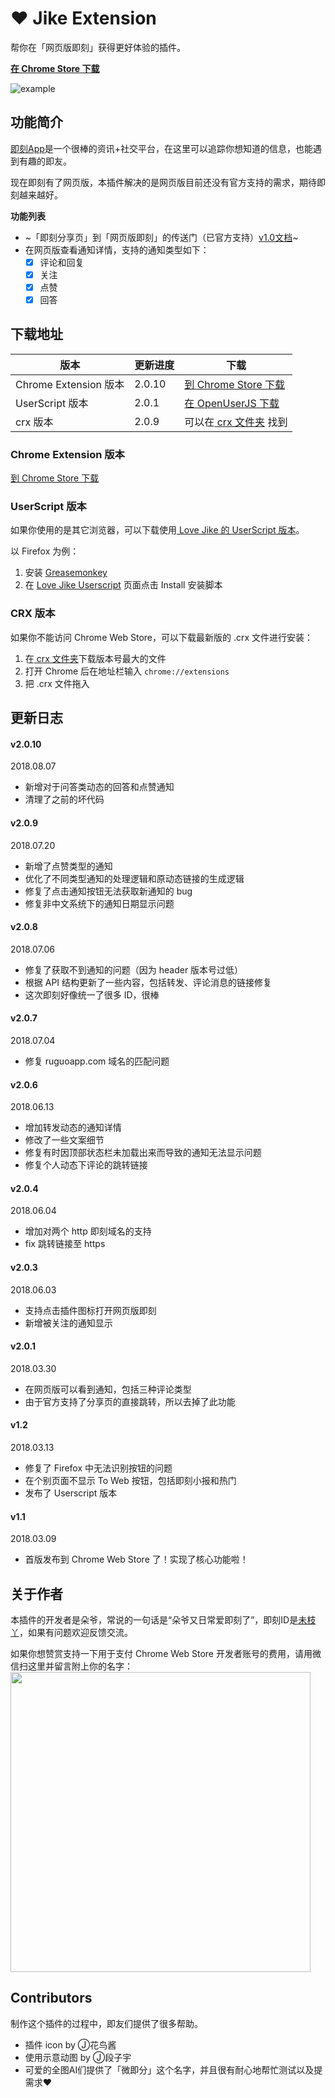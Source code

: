 # :hearts: Jike Extension

帮你在「网页版即刻」获得更好体验的插件。

**[在 Chrome Store 下载](https://chrome.google.com/webstore/detail/love-jike-extension/pnglcgpgmedjmknpknjedmkggedgdlpk)**

![example](https://github.com/Unknow-Y/tojike-chrome-extension/blob/master/dist/example-v2.0.9.gif)

## 功能简介

[即刻App](https://okjike.com/)是一个很棒的资讯+社交平台，在这里可以追踪你想知道的信息，也能遇到有趣的即友。

现在即刻有了网页版，本插件解决的是网页版目前还没有官方支持的需求，期待即刻越来越好。

**功能列表**
- ~「即刻分享页」到「网页版即刻」的传送门（已官方支持）[v1.0文档](https://github.com/Unknow-Y/tojike-chrome-extension/blob/master/his/README-v1.0.md)~
- 在网页版查看通知详情，支持的通知类型如下：
  - [x] 评论和回复
  - [x] 关注
  - [x] 点赞
  - [x] 回答

## 下载地址

版本 | 更新进度 | 下载
----|----|----
Chrome Extension 版本 | 2.0.10 | [到 Chrome Store 下载](https://chrome.google.com/webstore/detail/love-jike-extension/pnglcgpgmedjmknpknjedmkggedgdlpk)
UserScript 版本 | 2.0.1 | [在 OpenUserJS 下载](https://openuserjs.org/scripts/soyaine/Love_Jike)
crx 版本 | 2.0.9 | 可以在[ crx 文件夹](https://github.com/Unknow-Y/tojike-chrome-extension/tree/master/crx) 找到

### Chrome Extension 版本
[到 Chrome Store 下载](https://chrome.google.com/webstore/detail/love-jike-extension/pnglcgpgmedjmknpknjedmkggedgdlpk)

### UserScript 版本
如果你使用的是其它浏览器，可以下载使用[ Love Jike 的 UserScript 版本](https://openuserjs.org/scripts/soyaine/Love_Jike)。

以 Firefox 为例：
1. 安装 [Greasemonkey](https://addons.mozilla.org/zh-CN/firefox/addon/greasemonkey/)
2. 在 [Love Jike Userscript](https://openuserjs.org/scripts/soyaine/Love_Jike/) 页面点击 Install 安装脚本

### CRX 版本
如果你不能访问 Chrome Web Store，可以下载最新版的 .crx 文件进行安装：
1. 在[ crx 文件夹](https://github.com/Unknow-Y/tojike-chrome-extension/tree/master/crx)下载版本号最大的文件
2. 打开 Chrome 后在地址栏输入 `chrome://extensions`
3. 把 .crx 文件拖入

## 更新日志
#### v2.0.10
2018.08.07
- 新增对于问答类动态的回答和点赞通知
- 清理了之前的坏代码

#### v2.0.9
2018.07.20
- 新增了点赞类型的通知
- 优化了不同类型通知的处理逻辑和原动态链接的生成逻辑
- 修复了点击通知按钮无法获取新通知的 bug
- 修复非中文系统下的通知日期显示问题

#### v2.0.8
2018.07.06
- 修复了获取不到通知的问题（因为 header 版本号过低）
- 根据 API 结构更新了一些内容，包括转发、评论消息的链接修复
- 这次即刻好像统一了很多 ID，很棒

#### v2.0.7
2018.07.04
- 修复 ruguoapp.com 域名的匹配问题

#### v2.0.6
2018.06.13
- 增加转发动态的通知详情
- 修改了一些文案细节
- 修复有时因顶部状态栏未加载出来而导致的通知无法显示问题
- 修复个人动态下评论的跳转链接

#### v2.0.4
2018.06.04
- 增加对两个 http 即刻域名的支持
- fix 跳转链接至 https

#### v2.0.3
2018.06.03
- 支持点击插件图标打开网页版即刻
- 新增被关注的通知显示

#### v2.0.1
2018.03.30
- 在网页版可以看到通知，包括三种评论类型
- 由于官方支持了分享页的直接跳转，所以去掉了此功能

#### v1.2
2018.03.13
- 修复了 Firefox 中无法识别按钮的问题
- 在个别页面不显示 To Web 按钮，包括即刻小报和热门
- 发布了 Userscript 版本

#### v1.1
2018.03.09
- 首版发布到 Chrome Web Store 了！实现了核心功能啦！

## 关于作者
本插件的开发者是朵爷，常说的一句话是“朵爷又日常爱即刻了”，即刻ID是[未枝丫](http://web.okjike.com/user/soyaine)，如果有问题欢迎反馈交流。  

如果你想赞赏支持一下用于支付 Chrome Web Store 开发者账号的费用，请用微信扫这里并留言附上你的名字：
<img src="https://github.com/Unknow-Y/tojike-chrome-extension/blob/master/dist/donate.jpeg" width="480">

## Contributors
制作这个插件的过程中，即友们提供了很多帮助。
- 插件 icon by Ⓙ花鸟酱
- 使用示意动图 by Ⓙ段子宇
- 可爱的全图AI们提供了「微即分」这个名字，并且很有耐心地帮忙测试以及提需求❤️
